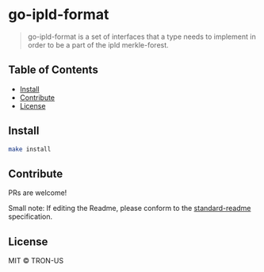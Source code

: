 go-ipld-format
==================

> go-ipld-format is a set of interfaces that a type needs to implement in order to be a part of the ipld merkle-forest.

## Table of Contents

- [Install](#install)
- [Contribute](#contribute)
- [License](#license)

## Install

```sh
make install
```

## Contribute

PRs are welcome!

Small note: If editing the Readme, please conform to the [standard-readme](https://github.com/RichardLitt/standard-readme) specification.

## License

MIT © TRON-US
